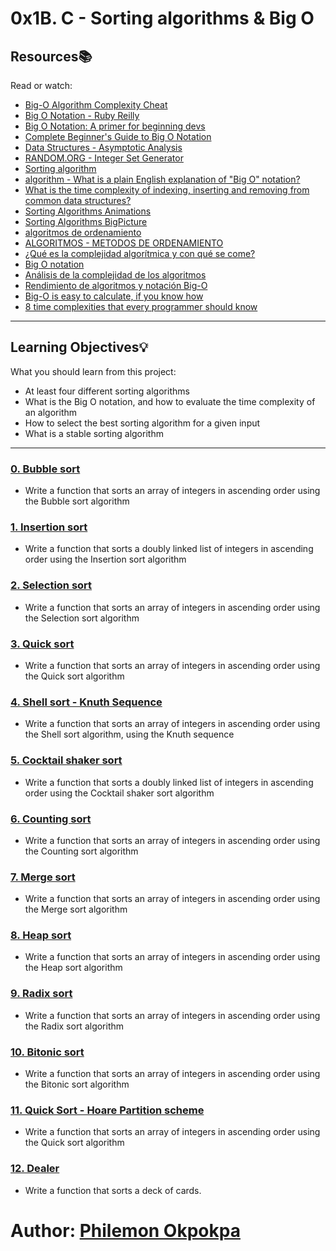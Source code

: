 # 0x1B. C - Sorting algorithms & Big O

## Resources:books:

Read or watch:

- [Big-O Algorithm Complexity Cheat](https://www.bigocheatsheet.com/)
- [Big O Notation - Ruby Reilly](https://medium.com/@rubyclaroreilly/big-o-notation-f2c0d0e60888)
- [Big O Notation: A primer for beginning devs](https://www.educative.io/blog/a-big-o-primer-for-beginning-devs?aid=5082902844932096&utm_source=google&utm_medium=cpc&utm_campaign=blog-dynamic&gclid=EAIaIQobChMIlb2ol-H36QIVTwiICR38HQ-LEAAYASAAEgJjGPD_BwE%3E)
- [Complete Beginner's Guide to Big O Notation](https://www.youtube.com/watch?v=kS_gr2_-ws8)
- [Data Structures - Asymptotic Analysis](https://www.tutorialspoint.com/data_structures_algorithms/asymptotic_analysis.htm)
- [RANDOM.ORG - Integer Set Generator](https://www.random.org/integer-sets/)
- [Sorting algorithm](https://en.wikipedia.org/wiki/Sorting_algorithm#Classification)
- [algorithm - What is a plain English explanation of "Big O" notation?](https://stackoverflow.com/questions/487258/what-is-a-plain-english-explanation-of-big-o-notation)
- [What is the time complexity of indexing, inserting and removing from common data structures?](https://stackoverflow.com/questions/122799/what-is-the-time-complexity-of-indexing-inserting-and-removing-from-common-data)
- [Sorting Algorithms Animations](https://www.toptal.com/developers/sorting-algorithms)
- [Sorting Algorithms BigPicture](https://www.youtube.com/watch?v=RLuBLU_NgaA)
- [algoritmos de ordenamiento](https://www.youtube.com/results?search_query=algoritmos+de+ordenamiento)
- [ALGORITMOS - METODOS DE ORDENAMIENTO](https://www.youtube.com/watch?v=VJ_EUuURRg4)
- [¿Qué es la complejidad algorítmica y con qué se come?](https://medium.com/@joseguillermo_/qu%C3%A9-es-la-complejidad-algor%C3%ADtmica-y-con-qu%C3%A9-se-come-2638e7fd9e8c)
- [Big O notation](https://en.wikipedia.org/wiki/Big_O_notation)
- [Análisis de la complejidad de los algoritmos](https://www.cs.us.es/~jalonso/cursos/i1m/temas/tema-28.html)
- [Rendimiento de algoritmos y notación Big-O](https://www.campusmvp.es/recursos/post/Rendimiento-de-algoritmos-y-notacion-Big-O.aspx)
- [Big-O is easy to calculate, if you know how](https://justin.abrah.ms/computer-science/how-to-calculate-big-o.html)
- [8 time complexities that every programmer should know](https://adrianmejia.com/most-popular-algorithms-time-complexity-every-programmer-should-know-free-online-tutorial-course/#Binary-search)

---

## Learning Objectives:bulb:

What you should learn from this project:

- At least four different sorting algorithms
- What is the Big O notation, and how to evaluate the time complexity of an algorithm
- How to select the best sorting algorithm for a given input
- What is a stable sorting algorithm

---

### [0. Bubble sort](./0-bubble_sort.c)

- Write a function that sorts an array of integers in ascending order using the Bubble sort algorithm

### [1. Insertion sort](./1-insertion_sort_list.c)

- Write a function that sorts a doubly linked list of integers in ascending order using the Insertion sort algorithm

### [2. Selection sort](./2-selection_sort.c)

- Write a function that sorts an array of integers in ascending order using the Selection sort algorithm

### [3. Quick sort](./3-quick_sort.c)

- Write a function that sorts an array of integers in ascending order using the Quick sort algorithm

### [4. Shell sort - Knuth Sequence](./100-shell_sort.c)

- Write a function that sorts an array of integers in ascending order using the Shell sort algorithm, using the Knuth sequence

### [5. Cocktail shaker sort](./101-cocktail_sort_list.c)

- Write a function that sorts a doubly linked list of integers in ascending order using the Cocktail shaker sort algorithm

### [6. Counting sort](./102-counting_sort.c)

- Write a function that sorts an array of integers in ascending order using the Counting sort algorithm

### [7. Merge sort](./103-merge_sort.c)

- Write a function that sorts an array of integers in ascending order using the Merge sort algorithm

### [8. Heap sort ](./104-heap_sort.c)

- Write a function that sorts an array of integers in ascending order using the Heap sort algorithm

### [9. Radix sort](./105-radix_sort.c)

- Write a function that sorts an array of integers in ascending order using the Radix sort algorithm

### [10. Bitonic sort](./106-bitonic_sort.c)

- Write a function that sorts an array of integers in ascending order using the Bitonic sort algorithm

### [11. Quick Sort - Hoare Partition scheme](./107-quick_sort_hoare.c)

- Write a function that sorts an array of integers in ascending order using the Quick sort algorithm

### [12. Dealer](./1000-sort_deck.c)

- Write a function that sorts a deck of cards.

# Author: [Philemon Okpokpa](www.github.com/sirphilalx)
